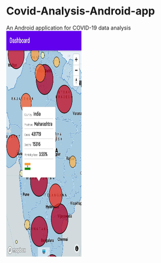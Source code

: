 # Covid-Analysis-Android-app
An Android application for COVID-19 data analysis
<br><img src="imag1.jpeg" alt="Frame1" width="200" height="600"/>
